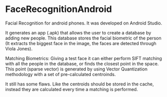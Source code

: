 # FaceRecognitionAndroid
Facial Recognition for android phones. It was developed on Android Studio.

It generates an app (.apk) that allows the user to create a database by adding new people. This database stores the facial biometric of the person (It extracts the biggest face in the image, the faces are detected through Viola Jones). 

Matching Biometrics:
Giving a test face it can either perform SIFT matching with all the people in the database, or finds the closest point in the space. This point (sparse vector) is generated by using Vector Quantization methodology with a set of pre-calculated centroinds.

It still has some flaws. Like the centroids should be stored in the cache, instead they are calculated every time a matching is performed.
